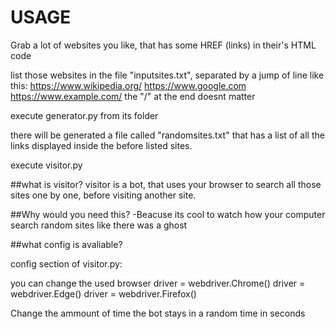 # USAGE

Grab a lot of websites you like, that has some HREF (links) in their's HTML code

list those websites in the file "inputsites.txt", separated by a jump of line like this:
https://www.wikipedia.org/
https://www.google.com
https://www.example.com/
the "/" at the end doesnt matter

execute generator.py from its folder

there will be generated a file called "randomsites.txt" that has a list of all the links displayed inside the before listed sites.

execute visitor.py

##what is visitor?
visitor is a bot, that uses your browser to search all those sites one by one, before visiting another site.

##Why would you need this?
-Beacuse its cool to watch how your computer search random sites like there was a ghost

##what config is avaliable?

config section of visitor.py:

you can change the used browser
driver = webdriver.Chrome()
driver = webdriver.Edge()
driver = webdriver.Firefox()

Change the ammount of time the bot stays in a random time in seconds
